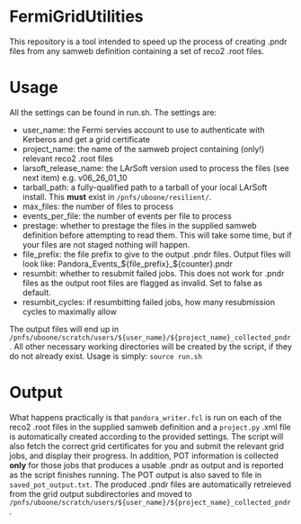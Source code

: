# FermiGridUtilities

This repository is a tool intended to speed up the process of creating .pndr files from any samweb definition containing a set of reco2 .root files.

# Usage

All the settings can be found in run.sh. The settings are:
* user_name: the Fermi servies account to use to authenticate with Kerberos and get a grid certificate
* project_name: the name of the samweb project containing (only!) relevant reco2 .root files
* larsoft_release_name: the LArSoft version used to process the files (see next item) e.g. v06_26_01_10
* tarball_path: a fully-qualified path to a tarball of your local LArSoft install. This **must** exist in `/pnfs/uboone/resilient/`.
* max_files: the number of files to process
* events_per_file: the number of events per file to process
* prestage: whether to prestage the files in the supplied samweb definition before attempting to read them. This will take some time, but if your files are not staged nothing will happen.
* file_prefix: the file prefix to give to the output .pndr files. Output files will look like: Pandora_Events_${file_prefix}_${counter}.pndr
* resumbit: whether to resubmit failed jobs. This does not work for .pndr files as the output root files are flagged as invalid. Set to false as default.
* resumbit_cycles: if resumbitting failed jobs, how many resubmission cycles to maximally allow

The output files will end up in `/pnfs/uboone/scratch/users/${user_name}/${project_name}_collected_pndr`. All other necessary working directories will be created by the script, if they do not already exist. Usage is simply: `source run.sh`

# Output

What happens practically is that `pandora_writer.fcl` is run on each of the reco2 .root files in the supplied samweb definition and a `project.py` .xml file is automatically created according to the provided settings. The script will also fetch the correct grid certificates for you and submit the relevant grid jobs, and display their progress. In addition, POT information is collected **only** for those jobs that produces a usable .pndr as output and is reported as the script finishes running. The POT output is also saved to file in `saved_pot_output.txt`. The produced .pndr files are automatically retreieved from the grid output subdirectories and moved to `/pnfs/uboone/scratch/users/${user_name}/${project_name}_collected_pndr`.
